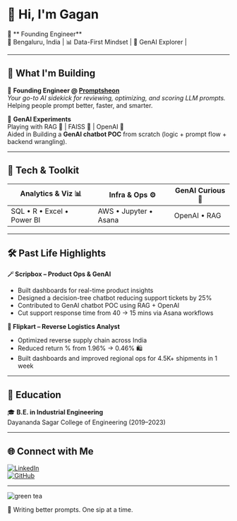   # 👋 Hi, I'm Gagan

🎯 ** Founding Engineer**  
📍 Bengaluru, India | 📊 Data-First Mindset | 🤖 GenAI Explorer | 



---

## 🚀 What I'm Building

🔧 **Founding Engineer @ [Promptsheon](https://promptsheon.com)**  
_Your go-to AI sidekick for reviewing, optimizing, and scoring LLM prompts._  
Helping people prompt better, faster, and smarter.  

🧪 **GenAI Experiments**  
Playing with RAG 🧩 | FAISS 🧠 | OpenAI 🔮  
Aided in Building a **GenAI chatbot POC** from scratch (logic + prompt flow + backend wrangling).

---

## 🧰 Tech & Toolkit

| Analytics & Viz 📊       | Infra & Ops ⚙️        | GenAI Curious 🤖       |
|--------------------------|-----------------------|------------------------|
| SQL • R • Excel • Power BI | AWS • Jupyter • Asana | OpenAI  • RAG   |

---

## 🛠️ Past Life Highlights

**🪄 Scripbox – Product Ops & GenAI**  
- Built dashboards for real-time product insights  
- Designed a decision-tree chatbot reducing support tickets by 25%  
- Contributed to GenAI chatbot POC using RAG + OpenAI  
- Cut support response time from 40 → 15 mins via Asana workflows  

**🚚 Flipkart – Reverse Logistics Analyst**  
- Optimized reverse supply chain across India  
- Reduced return % from 1.96% → 0.46% 🛍️  
- Built dashboards and improved regional ops for 4.5K+ shipments in 1 week  

---

## 🧠 Education

🎓 **B.E. in Industrial Engineering**  
Dayananda Sagar College of Engineering (2019–2023)

---

## 🌐 Connect with Me

[![LinkedIn](https://img.shields.io/badge/LinkedIn-blue?logo=linkedin&style=flat-square)](https://linkedin.com/in/gagan-lakshmikanth)  
[![GitHub](https://img.shields.io/badge/GitHub-black?logo=github&style=flat-square)](https://github.com/gagan-lakshmikanth)

---

![green tea](https://media.giphy.com/media/v1.Y2lkPTc5MGI3NjExMXY0ZXJ4MG43M21pZnlycjVwdG9uNXZ1OTE3ZW5tZHl3bGU3ZXhnaCZlcD12MV9naWZzX3NlYXJjaCZjdD1n/H03PuVdwREB21ANkLX/giphy.gif)

🍵 Writing better prompts. One sip at a time.
